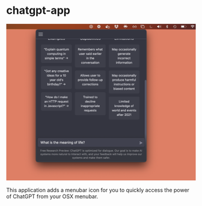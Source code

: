 # chatgpt-app

![Screnshot of ChatGPT App](screenshot.png)

This application adds a menubar icon for you to quickly access the power of ChatGPT from your OSX menubar.
